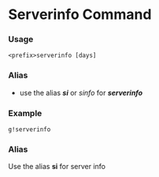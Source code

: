 # Serverinfo Command

### Usage

```
<prefix>serverinfo [days]
```

### Alias

* use the alias _**si**_ or _sinfo_ for _**serverinfo**_

### 

### Example

```
g!serverinfo
```



### Alias

Use the alias **si** for server info

